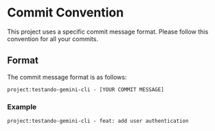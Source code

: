 # Commit Convention

This project uses a specific commit message format. Please follow this convention for all your commits.

## Format

The commit message format is as follows:

```
project:testando-gemini-cli - [YOUR COMMIT MESSAGE]
```

### Example

```
project:testando-gemini-cli - feat: add user authentication
```
